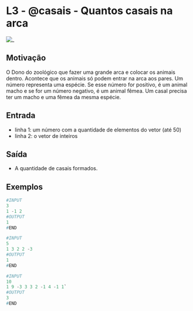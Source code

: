 # L3 - @casais - Quantos casais na arca

![_](https://raw.githubusercontent.com/qxcodefup/arcade/master/base/casais/cover.jpg)

## Motivação

O Dono do zoológico que fazer uma grande arca e colocar os animais dentro. Acontece que os animais só podem entrar na arca aos pares. Um número representa uma espécie. Se esse número for positivo, é um animal macho e se for um número negativo, é um animal fêmea. Um casal precisa ter um macho e uma fêmea da mesma espécie.

## Entrada

* linha 1: um número com a quantidade de elementos do vetor (até 50)
* linha 2: o vetor de inteiros

## Saída

* A quantidade de casais formados.

## Exemplos

``` py
#INPUT
3
1 -1 2
#OUTPUT
1
#END

#INPUT
5
1 3 2 2 -3
#OUTPUT
1
#END

#INPUT
10
1 9 -3 3 3 2 -1 4 -1 1`
#OUTPUT
3
#END
```
